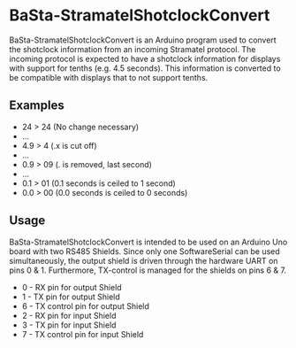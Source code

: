 # BaSta-StramatelShotclockConvert

BaSta-StramatelShotclockConvert is an Arduino program used to convert the shotclock information from an incoming Stramatel protocol. The incoming protocol is expected to have a shotclock information for displays with support for tenths (e.g. 4.5 seconds). This information is converted to be compatible with displays that to not support tenths.

## Examples

- 24 > 24 (No change necessary)
- ...
- 4.9 >  4 (.x is cut off)
- ...
- 0.9 > 09 (. is removed, last second)
- ...
- 0.1 > 01 (0.1 seconds is ceiled to 1 second)
- 0.0 > 00 (0.0 seconds is ceiled to 0 seconds)

## Usage

BaSta-StramatelShotclockConvert is intended to be used on an Arduino Uno board with two RS485 Shields. Since only one SoftwareSerial can be used simultaneously, the output shield is driven through the hardware UART on pins 0 & 1. Furthermore, TX-control is managed for the shields on pins 6 & 7.

- 0 - RX pin for output Shield
- 1 - TX pin for output Shield
- 6 - TX control pin for output Shield
- 2 - RX pin for input Shield
- 3 - TX pin for input Shield
- 7 - TX control pin for input Shield
